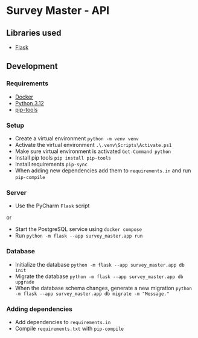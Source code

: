 # Survey Master - API

## Libraries used

- [Flask](https://flask.palletsprojects.com/en/stable/)

## Development

### Requirements

- [Docker](https://www.docker.com/)
- [Python 3.12](https://www.python.org/)
- [pip-tools](https://github.com/jazzband/pip-tools/)

### Setup

- Create a virtual environment `python -m venv venv`
- Activate the virtual environment `.\.venv\Scripts\Activate.ps1`
- Make sure virtual environment is activated `Get-Command python`
- Install pip tools `pip install pip-tools`
- Install requirements `pip-sync`
- When adding new dependencies add them to `requirements.in` and run `pip-compile` 

### Server

- Use the PyCharm `Flask` script

or

- Start the PostgreSQL service using `docker compose`
- Run `python -m flask --app survey_master.app run`

### Database

- Initialize the database `python -m flask --app survey_master.app db init`
- Migrate the database `python -m flask --app survey_master.app db upgrade`
- When the database schema changes, generate a new migration `python -m flask --app survey_master.app db migrate -m "Message."`

### Adding dependencies

- Add dependencies to `requirements.in`
- Compile `requirements.txt` with `pip-compile`
